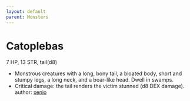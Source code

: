 ```yaml
---
layout: default
parent: Monsters
---
```

# Catoplebas
7 HP, 13 STR, tail(d8)  
- Monstrous creatures with a long, bony tail, a bloated body, short and stumpy legs, a long neck, and a boar-like head.   Dwell in swamps.  
- Critical damage: the tail renders the victim stunned (d8 DEX damage).  
author: [xenio](https://xenioinabottle.blogspot.com/2021/02/classic-monsters-for-cairnito-part-1.html)
